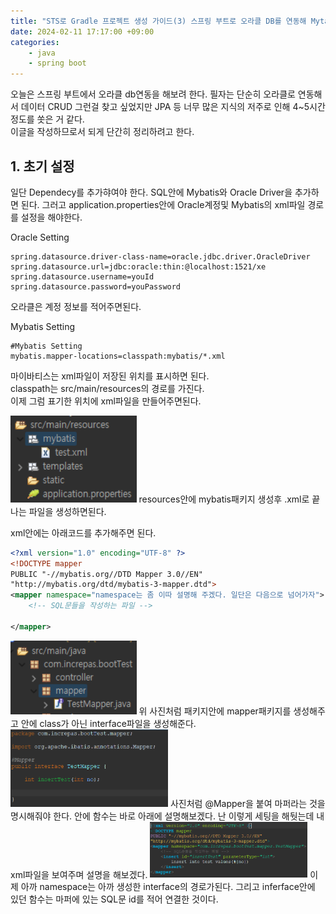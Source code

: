 ```yaml
---
title: "STS로 Gradle 프로젝트 생성 가이드(3) 스프링 부트로 오라클 DB를 연동해 Mytais로 데이터 CRUD"
date: 2024-02-11 17:17:00 +09:00
categories: 
    - java
    - spring boot
---
```

오늘은 스프링 부트에서 오라클 db연동을 해보려 한다. 필자는 단순히 오라클로 연동해서 데이터 CRUD 그런걸 찾고 싶었지만 JPA 등 너무 많은 지식의 저주로 인해 4~5시간 정도를 쏫은 거 같다.   
이글을 작성하므로서 되게 단간히 정리하려고 한다.

## 1. 초기 설정
일단 Dependecy를 추가햐여야 한다. SQL안에 Mybatis와 Oracle Driver을 추가하면 된다.
그러고 application.properties안에 Oracle계정및 Mybatis의 xml파일 경로를 설정을 해야한다.   

Oracle Setting
```properties
spring.datasource.driver-class-name=oracle.jdbc.driver.OracleDriver
spring.datasource.url=jdbc:oracle:thin:@localhost:1521/xe
spring.datasource.username=youId
spring.datasource.password=youPassword
```
오라클은 계정 정보를 적어주면된다.


Mybatis Setting
```properties
#Mybatis Setting
mybatis.mapper-locations=classpath:mybatis/*.xml
```
마이바티스는 xml파일이 저장된 위치를 표시하면 된다.  
classpath는 src/main/resources의 경로를 가진다.  
이제 그럼 표기한 위치에 xml파일을 만들어주면된다.

<img src="/img/스크린샷 2024-02-14 125210.png" style="width: 40%;">  
resources안에 mybatis패키지 생성후 .xml로 끝나는 파일을 생성하면된다.

xml안에는 아래코드를 추가해주면 된다.
```xml
<?xml version="1.0" encoding="UTF-8" ?>
<!DOCTYPE mapper
PUBLIC "-//mybatis.org//DTD Mapper 3.0//EN"
"http://mybatis.org/dtd/mybatis-3-mapper.dtd">
<mapper namespace="namespace는 좀 이따 설명해 주겠다. 일단은 다음으로 넘어가자">
	<!-- SQL문들을 작성하는 파일 -->
	
</mapper>
```

<img src="/img/스크린샷 2024-02-14 131654.png" style="width: 40%;">  
위 사진처럼 패키지안에 mapper패키지를 생성해주고 안에 class가 아닌 interface파일을 생성해준다.

<img src="/img/스크린샷 2024-02-14 132226.png" style="width: 50%;">
사진처럼 @Mapper을 붙여 마퍼라는 것을 명시해줘야 한다.
안에 함수는 바로 아래에 설명해보겠다.  
난 이렇게 세팅을 해둿는데 내 xml파일을 보여주며 설명을 해보겠다.

<img src="/img/스크린샷 2024-02-14 133457.png" style="width: 50%;">  
이제 아까 namespace는 아까 생성한 interface의 경로가된다.
그리고 inferface안에 있던 함수는 마퍼에 있는 SQL문 id를 적어 연결한 것이다.  











